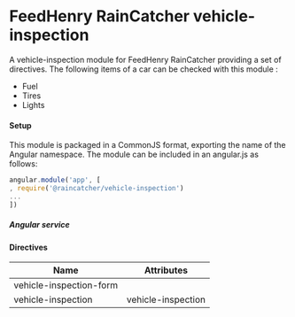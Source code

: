 # FeedHenry RainCatcher vehicle-inspection

A vehicle-inspection module for FeedHenry RainCatcher providing a set of directives. The following items of a car can be checked with this module :
- Fuel
- Tires
- Lights

#### Setup
This module is packaged in a CommonJS format, exporting the name of the Angular namespace.  The module can be included in an angular.js as follows:

```javascript
angular.module('app', [
, require('@raincatcher/vehicle-inspection')
...
])
```

##### Angular service
#### Directives

| Name | Attributes |
| ---- | ----------- |
| vehicle-inspection-form | |
| vehicle-inspection | vehicle-inspection|
